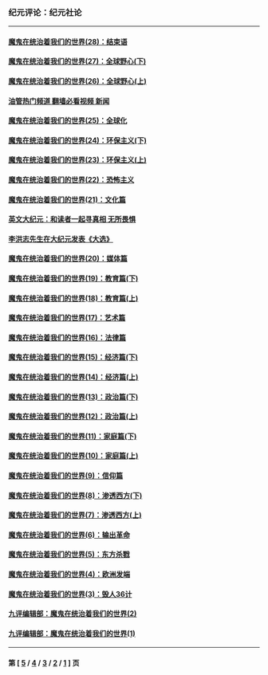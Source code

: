 ### 纪元评论：纪元社论
---
#### [魔鬼在统治着我们的世界(28)：结束语](../../pages/nsc422/n10936246.md?04090330) 
#### [魔鬼在统治着我们的世界(27)：全球野心(下)](../../pages/nsc422/n10928319.md?04090330) 
#### [魔鬼在统治着我们的世界(26)：全球野心(上)](../../pages/nsc422/n10900318.md?04090330) 
#### [油管热门频道 翻墙必看视频 新闻](ok?04090330)
#### [魔鬼在统治着我们的世界(25)：全球化](../../pages/nsc422/n10788205.md?04090330) 
#### [魔鬼在统治着我们的世界(24)：环保主义(下)](../../pages/nsc422/n10695307.md?04090330) 
#### [魔鬼在统治着我们的世界(23)：环保主义(上)](../../pages/nsc422/n10688613.md?04090330) 
#### [魔鬼在统治着我们的世界(22)：恐怖主义](../../pages/nsc422/n10614727.md?04090330) 
#### [魔鬼在统治着我们的世界(21)：文化篇](../../pages/nsc422/n10597706.md?04090330) 
#### [英文大纪元：和读者一起寻真相 无所畏惧](../../pages/nsc422/n12542027.md?04090330) 
#### [李洪志先生在大纪元发表《大选》](../../pages/nsc422/n12534746.md?04090330) 
#### [魔鬼在统治着我们的世界(20)：媒体篇](../../pages/nsc422/n10586579.md?04090330) 
#### [魔鬼在统治着我们的世界(19)：教育篇(下)](../../pages/nsc422/n10564808.md?04090330) 
#### [魔鬼在统治着我们的世界(18)：教育篇(上)](../../pages/nsc422/n10526970.md?04090330) 
#### [魔鬼在统治着我们的世界(17)：艺术篇](../../pages/nsc422/n10499093.md?04090330) 
#### [魔鬼在统治着我们的世界(16)：法律篇](../../pages/nsc422/n10485969.md?04090330) 
#### [魔鬼在统治着我们的世界(15)：经济篇(下)](../../pages/nsc422/n10469975.md?04090330) 
#### [魔鬼在统治着我们的世界(14)：经济篇(上)](../../pages/nsc422/n10457370.md?04090330) 
#### [魔鬼在统治着我们的世界(13)：政治篇(下)](../../pages/nsc422/n10448270.md?04090330) 
#### [魔鬼在统治着我们的世界(12)：政治篇(上)](../../pages/nsc422/n10444576.md?04090330) 
#### [魔鬼在统治着我们的世界(11)：家庭篇(下)](../../pages/nsc422/n10440961.md?04090330) 
#### [魔鬼在统治着我们的世界(10)：家庭篇(上)](../../pages/nsc422/n10435448.md?04090330) 
#### [魔鬼在统治着我们的世界(9)：信仰篇](../../pages/nsc422/n10432159.md?04090330) 
#### [魔鬼在统治着我们的世界(8)：渗透西方(下)](../../pages/nsc422/n10429603.md?04090330) 
#### [魔鬼在统治着我们的世界(7)：渗透西方(上)](../../pages/nsc422/n10426013.md?04090330) 
#### [魔鬼在统治着我们的世界(6)：输出革命](../../pages/nsc422/n10421536.md?04090330) 
#### [魔鬼在统治着我们的世界(5)：东方杀戮](../../pages/nsc422/n10417707.md?04090330) 
#### [魔鬼在统治着我们的世界(4)：欧洲发端](../../pages/nsc422/n10414890.md?04090330) 
#### [魔鬼在统治着我们的世界(3)：毁人36计](../../pages/nsc422/n10411583.md?04090330) 
#### [九评编辑部：魔鬼在统治着我们的世界(2)](../../pages/nsc422/n10410036.md?04090330) 
#### [九评编辑部：魔鬼在统治着我们的世界(1)](../../pages/nsc422/n10406825.md?04090330) 

---
#### 第 [ [5](./5.md?04090330) / [4](./4.md?04090330) / [3](./3.md?04090330) / [2](./2.md?04090330) / [1](./1.md?04090330) ] 页
